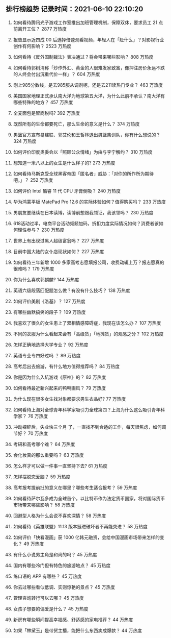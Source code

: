 
## 排行榜趋势 记录时间：2021-06-10 22:10:20
  
  1. 如何看待腾讯光子游戏工作室推出加班管理机制，保障双休，要求员工 21 点前离开工位？ 2877 万热度
    
  2. 报告显示近四成 00 后选择倍速观看视频，年轻人在「赶什么」？对影视行业创作有何影响？ 2523 万热度
    
  3. 如何看待《反外国制裁法》表决通过？将会带来哪些影响？ 808 万热度
    
  4. 如何看待郭树清称「炒作外汇、黄金的人很难发家致富，像押注房价永远不跌的人终会付出沉重代价一样」？ 604 万热度
    
  5. 刚上985分数线，是去985服从调剂呢，还是去211读热门专业？ 463 万热度
    
  6. 美国国家地理正式承认南大洋为地球第五大洋，为什么此前不承认？南大洋有哪些特殊的地方？ 457 万热度
    
  7. 全麦面包是智商税吗? 392 万热度
    
  8. 既然所有的生命都要死亡，那么生命的意义是什么？ 374 万热度
    
  9. 男篮官方宣布易建联、郭艾伦和王哲林退出男篮集训队，你有什么想说的？ 324 万热度
    
  10. 如何评价印度奥委会以「照顾公众情绪」为由与李宁解约？ 310 万热度
    
  11. 想知道一米八以上的女生是什么样子的? 273 万热度
    
  12. 如何看待马斯克受全球黑客帝国「匿名者」威胁：「对你的所作所为期待吧。」？ 252 万热度
    
  13. 如何评价 Intel 酷睿 11 代 CPU 牙膏倒吸？ 240 万热度
    
  14. 华为鸿蒙平板 MatePad Pro 12.6 的实际体验如何？值得购买吗？ 233 万热度
    
  15. 男朋友要继续在日本读博，读博前想跟我领证，我该领吗？ 230 万热度
    
  16. 618活动过半，电商平台活动频频加码，折扣力度实际情况如何？消费者该如何理性参与？ 230 万热度
    
  17. 世界上有出现过黑人超级富翁吗？ 227 万热度
    
  18. 目前中国大陆的女仆店现状如何？ 227 万热度
    
  19. 如何看待三年新增 1000 多家高考志愿填报公司，收费动辄上万？报志愿真的很难吗？ 179 万热度
    
  20. 你为什么喜欢郭麒麟? 144 万热度
    
  21. 英语六级段落匹配题怎么做？有没有什么技巧？ 138 万热度
    
  22. 如何评价美剧《洛基》？ 127 万热度
    
  23. 有哪些幽默搞笑的段子？ 109 万热度
    
  24. 我喜欢了很久的女生患上了双相情感障碍症，我现在该怎么办？ 107 万热度
    
  25. 不同的衣服为什么看起来会有「高级货」「地摊货」的观感之分？ 102 万热度
    
  26. 怎样正确地选择大学专业？ 92 万热度
    
  27. 英语专业专四好过吗 ？ 89 万热度
    
  28. 高考后出去旅游，有什么地方值得推荐吗？ 84 万热度
    
  29. 你是因为什么入坑游戏《原神》的？ 82 万热度
    
  30. 如何看待最近新兴起来的鸭鸭画风？ 79 万热度
    
  31. 为什么现在很多女生找对象都要求男生衣品好? 77 万热度
    
  32. 如何看待上海对全球青年科学家吸引力全球第四？上海为什么这么吸引青年科学家？ 76 万热度
    
  33. 冲动裸辞后，失业快三个月 了，一直找不到合适的工作，每天很焦虑，如何调节好？ 70 万热度
    
  34. 考研和高考哪个难？ 64 万热度
    
  35. 会化妆真的那么重要吗？ 63 万热度
    
  36. 怎么样才可以做一件事一直坚持下去? 61 万热度
    
  37. 怎样摆脱恋爱脑？ 59 万热度
    
  38. 高考报考提前批的意义在哪里？哪些考生适合报考？ 59 万热度
    
  39. 如何看待萨尔瓦多成为全球首个，以比特币作为法定货币国家，将对国际货币市场带来哪些影响？ 58 万热度
    
  40. 回避型人格为什么会说不喜欢深情？ 58 万热度
    
  41. 如何看待《英雄联盟》11.13 版本挺进破坏者不再能突进？ 58 万热度
    
  42. 如何评价「快看漫画」获 1000 亿韩元融资，会给中国漫画市场带来怎样的变化？ 49 万热度
    
  43. 有什么小说男主角是和尚的吗？ 45 万热度
    
  44. 国内有哪些冷门但有特色的旅游地点？ 45 万热度
    
  45. 练口语的 APP 有哪些？ 45 万热度
    
  46. 你去过哪些看似低调、实则惊艳的景点？ 45 万热度
    
  47. 管理咨询转行可以去哪？ 45 万热度
    
  48. 女孩子想要的偏爱是什么？ 45 万热度
    
  49. 新房有哪些瞬间提高幸福感、舒适感的家电推荐？ 44 万热度
    
  50. 如果「林黛玉」是带货主播，能把什么东西卖成爆款？ 44 万热度
    